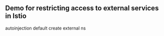 ## Demo for restricting access to external services in Istio

autoinjection default
create external ns

